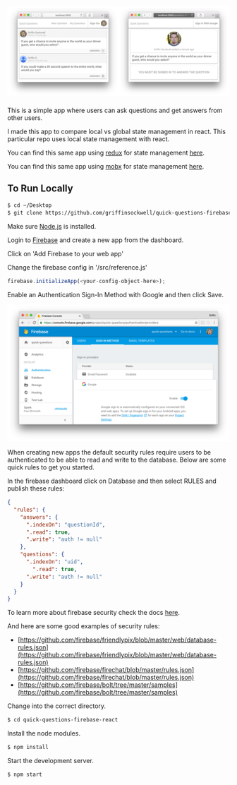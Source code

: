 ![screenshot-1](screenshot-1.png)
---

This is a simple app where users can ask questions and get answers from other users.

I made this app to compare local vs global state management in react. This particular repo uses local state management with react.

You can find this same app using [redux](http://redux.js.org/) for state management [here](https://github.com/griffinsockwell/quick-questions-firebase-react-redux).

You can find this same app using [mobx](https://mobxjs.github.io/mobx/) for state management [here](https://github.com/griffinsockwell/quick-questions-firebase-react-mobx).

## To Run Locally

```bash
$ cd ~/Desktop
$ git clone https://github.com/griffinsockwell/quick-questions-firebase-react.git
```

Make sure [Node.js](https://nodejs.org/) is installed.

Login to [Firebase](https://console.firebase.google.com/) and create a new app from the dashboard.

Click on 'Add Firebase to your web app'

Change the firebase config in '/src/reference.js'

```js
firebase.initializeApp(<your-config-object-here>);
```

Enable an Authentication Sign-In Method with Google and then click Save.

![screenshot-2](screenshot-2.png)

When creating new apps the default security rules require users to be authenticated to be able to read and write to the database. Below are some quick rules to get you started.

In the firebase dashboard click on Database and then select RULES and publish these rules:

```json
{
  "rules": {
    "answers": {
      ".indexOn": "questionId",
      ".read": true,
      ".write": "auth != null"
    },
    "questions": {
      ".indexOn": "uid",
    	".read": true,
      ".write": "auth != null"
    }
  }
}
```

To learn more about firebase security check the docs [here](https://firebase.google.com/docs/database/security/).

And here are some good examples of security rules:
* [https://github.com/firebase/friendlypix/blob/master/web/database-rules.json](https://github.com/firebase/friendlypix/blob/master/web/database-rules.json)
* [https://github.com/firebase/firechat/blob/master/rules.json](https://github.com/firebase/firechat/blob/master/rules.json)
* [https://github.com/firebase/bolt/tree/master/samples](https://github.com/firebase/bolt/tree/master/samples)

Change into the correct directory.
```bash
$ cd quick-questions-firebase-react
```

Install the node modules.
```bash
$ npm install
```

Start the development server.
```bash
$ npm start
```
